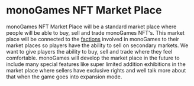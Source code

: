 <h1>monoGames NFT Market Place</h1>
<p>
monoGames NFT Market Place will be a standard market place where people will be able to buy, sell and trade monoGames NFT's. This market place will be connected to the <a href="https://github.com/369gtech/Factions">factions</a> involved in monoGames to their market places so players have the ability to sell on secondary markets. We want to give players the ability to buy, sell and trade where they feel comfortable. monoGames will develop the market place in the future to include many special features like super limited addition exhibitions in the market place where sellers have exclusive rights and well talk more about that when the game goes into expansion mode. 
</p>
